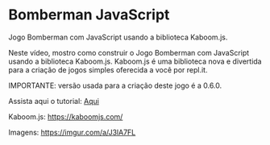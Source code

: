 # Bomberman JavaScript

Jogo Bomberman  com JavaScript usando a biblioteca Kaboom.js.

Neste vídeo, mostro como construir o Jogo Bomberman  com JavaScript usando a biblioteca Kaboom.js. Kaboom.js é uma biblioteca nova e divertida para a criação de jogos simples oferecida a você por repl.it.

IMPORTANTE: versão usada para a criação deste jogo é a 0.6.0.

Assista aqui o tutorial: <a href="https://youtu.be/v68tS9BgjV4">Aqui</a>

Kaboom.js: <https://kaboomjs.com/>

Imagens: <https://imgur.com/a/J3lA7FL>
